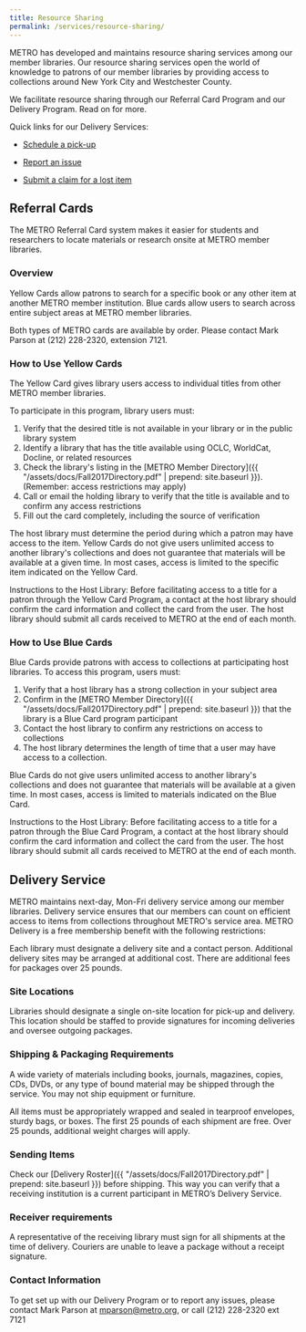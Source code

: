 ```yaml
---
title: Resource Sharing
permalink: /services/resource-sharing/
---
```



METRO has developed and maintains resource sharing services among our member libraries. Our resource sharing services open the world of knowledge to patrons of our member libraries by providing access to collections around New York City and Westchester County.

We facilitate resource sharing through our Referral Card Program and our Delivery Program. Read on for more.

Quick links for our Delivery Services:

* [Schedule a pick-up](https://order.deluxedelivery.com/login.aspx)

* [Report an issue](https://docs.google.com/forms/d/15S1FoeEHWEKjeM2mz9HRb_393NFeucDaMJoCIGgTweI/viewform?edit_requested=true)

* [Submit a claim for a lost item](https://docs.google.com/forms/d/e/1FAIpQLSccaa0esq4won1z4sVGBaW6lMO-QQal1dNd7DvHn7jOazXWFw/viewform?usp=sf_link)


## Referral Cards
The METRO Referral Card system makes it easier for students and researchers to locate materials or research onsite at METRO member libraries.

### Overview
Yellow Cards allow patrons to search for a specific book or any other item at another METRO member institution. Blue cards allow users to search across entire subject areas at METRO member libraries.

Both types of METRO cards are available by order. Please contact Mark Parson at (212) 228-2320, extension 7121.  

### How to Use Yellow Cards
The Yellow Card gives library users access to individual titles from other METRO member libraries. 

To participate in this program, library users must:


  1. Verify that the desired title is not available in your library or in the public library system
  2. Identify a library that has the title available using OCLC, WorldCat, Docline, or related resources
  3. Check the library's listing in the [METRO Member Directory]({{ "/assets/docs/Fall2017Directory.pdf" | prepend: site.baseurl }}).
  (Remember: access restrictions may apply)
  4. Call or email the holding library to verify that the title is available and to confirm any access restrictions
  5. Fill out the card completely, including the source of verification


The host library must determine the period during which a patron may have access to the item.
Yellow Cards do not give users unlimited access to another library's collections and does not guarantee that materials will be available at a given time. In most cases, access is limited to the specific item indicated on the Yellow Card.

Instructions to the Host Library: Before facilitating access to a title for a patron through the Yellow Card Program, a contact at the host library should confirm the card information and collect the card from the user. The host library should submit all cards received to METRO at the end of each month.
 
### How to Use Blue Cards
Blue Cards provide patrons with access to collections at participating host libraries. To access this program, users must:

1. Verify that a host library has a strong collection in your subject area
2. Confirm in the [METRO Member Directory]({{ "/assets/docs/Fall2017Directory.pdf" | prepend: site.baseurl }}) that the library is a
Blue Card program participant
3. Contact the host library to confirm any restrictions on access to collections
4. The host library determines the length of time that a user may have access to a collection.

Blue Cards do not give users unlimited access to another library's collections and does not guarantee that materials will be available at a given time. In most cases, access is limited to materials indicated on the Blue Card.

Instructions to the Host Library: Before facilitating access to a title for a patron through the Blue Card Program, a contact at the host library should confirm the card information and collect the card from the user. The host library should submit all cards received to METRO at the end of each month.
 
## Delivery Service
METRO maintains next-day, Mon-Fri delivery service among our member libraries. Delivery service ensures that our members can count on
efficient access to items from collections throughout METRO's service area. METRO Delivery is a free membership benefit with the
following restrictions:

Each library must designate a delivery site and a contact person. Additional delivery sites may be arranged at additional cost. There are additional fees for packages over 25 pounds. 

### Site Locations 
Libraries should designate a single on-site location for pick-up and delivery. This location should be staffed to provide signatures for
incoming deliveries and oversee outgoing packages.

### Shipping & Packaging Requirements
A wide variety of materials including books, journals, magazines, copies, CDs, DVDs, or any type of bound material may be shipped through the service. You may not ship equipment or furniture. 

All items must be appropriately wrapped and sealed in tearproof envelopes, sturdy bags, or boxes. The first 25 pounds of each shipment are free. Over 25 pounds, additional weight charges will apply.

### Sending Items
Check our [Delivery Roster]({{ "/assets/docs/Fall2017Directory.pdf" | prepend: site.baseurl }}) before shipping. This way you can verify that a receiving institution is a current participant in METRO’s Delivery Service.

### Receiver requirements
A representative of the receiving library must sign for all shipments at the time of delivery. Couriers are unable to leave a package without a receipt signature. 

### Contact Information
To get set up with our Delivery Program or to report any issues, please contact Mark Parson at [mparson@metro.org](mailto:mparson@metro.org), or call (212) 228-2320 ext 7121
